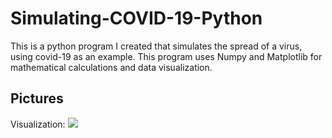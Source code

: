 # Simulating-COVID-19-Python 
 
This is a python program I created that simulates the spread of a virus, using covid-19 as an example. This program uses Numpy and Matplotlib for mathematical calculations and data visualization. 


## Pictures

Visualization:
<img src = "images/virus.png"> 
